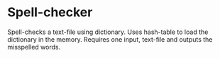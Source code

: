 # Spell-checker
Spell-checks a text-file using dictionary.
Uses hash-table to load the dictionary in the memory.
Requires one input, text-file and outputs the misspelled words.
